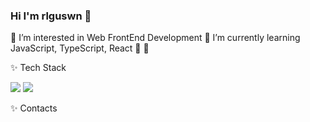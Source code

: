 ### Hi I'm rlguswn 👋

🍉 I’m interested in Web FrontEnd Development
🍉 I’m currently learning JavaScript, TypeScript, React
🌱 
🌱 

✨ Tech Stack

<img src="https://img.shields.io/badge/Python-FFCA28?style=flat-square&logo=Python&logoColor=white"/> <img src="https://img.shields.io/badge/Django-FFCA28?style=flat-square&logo=Django&logoColor=white"/>
   
✨ Contacts
